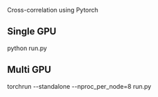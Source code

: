 Cross-correlation using Pytorch

## Single GPU
python run.py

## Multi GPU
torchrun --standalone --nproc_per_node=8 run.py
